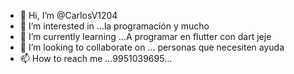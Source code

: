 - 👋 Hi, I’m @CarlosV1204
- 👀 I’m interested in ...la programación y mucho
- 🌱 I’m currently learning ...A programar en flutter con dart jeje
- 💞️ I’m looking to collaborate on ... personas que necesiten ayuda
- 📫 How to reach me ...9951039695...
<!---
CarlosV1204/CarlosV1204 is a ✨ special ✨ repository because its `README.md` (this file) appears on your GitHub profile.
You can click the Preview link to take a look at your changes.
--->
 
